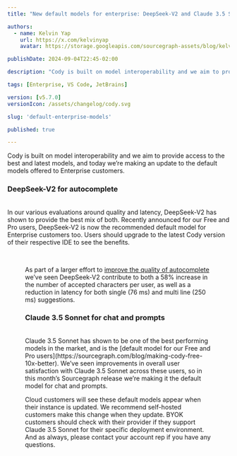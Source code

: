 ```yaml
---
title: "New default models for enterprise: DeepSeek-V2 and Claude 3.5 Sonnet"

authors:
  - name: Kelvin Yap
    url: https://x.com/kelvinyap
    avatar: https://storage.googleapis.com/sourcegraph-assets/blog/kelvin_avatar.png

publishDate: 2024-09-04T22:45-02:00

description: "Cody is built on model interoperability and we aim to provide access to the best and latest models, and today we’re making an update to the default models offered to Enterprise customers: DeepSeek-V2 is the recommended default for autocomplete, while Claude 3.5 Sonnet is now the recommended default for chat and prompts."

tags: [Enterprise, VS Code, JetBrains]

version: [v5.7.0]
versionIcon: /assets/changelog/cody.svg

slug: 'default-enterprise-models'

published: true

---
```


Cody is built on model interoperability and we aim to provide access to the best and latest models, and today we’re making an update to the default models offered to Enterprise customers.

### DeepSeek-V2 for autocomplete

<br />
In our various evaluations around quality and latency, DeepSeek-V2 has shown to provide the best mix of both. Recently announced for our Free and Pro users, DeepSeek-V2 is now the recommended default model for Enterprise customers too. Users should upgrade to the latest Cody version of their respective IDE to see the benefits.
<br />

<Figure
  src="https://storage.googleapis.com/sourcegraph-assets/changelog/default-enterprise-models/deepseek-eval.png"
  alt="DeepSeek model evaluation on latency and quality"
/>
<br />

As part of a larger effort to [improve the quality of autocomplete](https://sourcegraph.com/blog/improving-cody-autocomplete-faster-smarter) we’ve seen DeepSeek-V2 contribute to both a 58% increase in the number of accepted characters per user, as well as a reduction in latency for both single (76 ms) and multi line (250 ms) suggestions.

### Claude 3.5 Sonnet for chat and prompts

<br />
Claude 3.5 Sonnet has shown to be one of the best performing models in the market, and is the [default model for our Free and Pro users](https://sourcegraph.com/blog/making-cody-free-10x-better). We’ve seen improvements in overall user satisfaction with Claude 3.5 Sonnet across these users, so in this month’s Sourcegraph release we’re making it the default model for chat and prompts.

Cloud customers will see these default models appear when their instance is updated. We recommend self-hosted customers make this change when they update. BYOK customers should check with their provider if they support Claude 3.5 Sonnet for their specific deployment environment. And as always, please contact your account rep if you have any questions.
